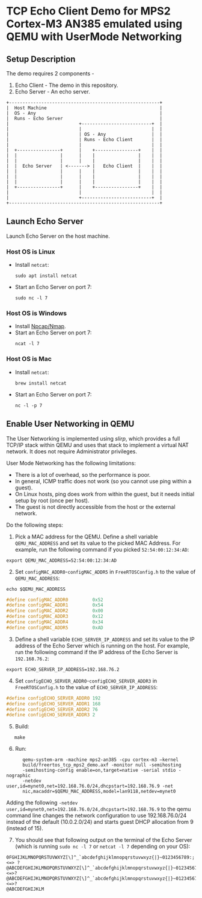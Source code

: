 # TCP Echo Client Demo for MPS2 Cortex-M3 AN385 emulated using QEMU with UserMode Networking

## Setup Description
The demo requires 2 components -
1. Echo Client - The demo in this repository.
1. Echo Server - An echo server.

```
+--------------------------------------------------------+
|  Host Machine                                          |
|  OS - Any                                              |
|  Runs - Echo Server                                    |
|                          +--------------------------+  |
|                          |                          |  |
|                          | OS - Any                 |  |
|                          | Runs - Echo Client       |  |
|                          |                          |  |
|  +----------------+      |    +----------------+    |  |
|  |                |      |    |                |    |  |
|  |                |      |    |                |    |  |
|  |  Echo Server   | <-------> |   Echo Client  |    |  |
|  |                |      |    |                |    |  |
|  |                |      |    |                |    |  |
|  |                |      |    |                |    |  |
|  +----------------+      |    +----------------+    |  |
|                          |                          |  |
|                          +--------------------------+  |
+--------------------------------------------------------+
```

## Launch Echo Server
Launch Echo Server on the host machine.
### Host OS is Linux
* Install `netcat`:
   ```
   sudo apt install netcat
   ```
* Start an Echo Server on port 7:
   ```shell
   sudo nc -l 7
   ```

### Host OS is Windows
* Install [Npcap/Nmap](https://nmap.org/download.html#windows).
* Start an Echo Server on port 7:
    ```shell
    ncat -l 7
    ```

### Host OS is Mac
* Install `netcat`:
   ```shell
   brew install netcat
   ```
* Start an Echo Server on port 7:
    ```shell
    nc -l -p 7
    ```

## Enable User Networking in QEMU

The User Networking is implemented using *slirp*, which provides a full TCP/IP stack within QEMU and uses that stack to implement a virtual NAT network. It does not require Administrator privileges.

User Mode Networking has the following limitations:

 - There is a lot of overhead, so the performance is poor.
 - In general, ICMP traffic does not work (so you cannot use ping within a guest).
 - On Linux hosts, ping does work from within the guest, but it needs initial setup by root (once per host).
 - The guest is not directly accessible from the host or the external network.

Do the following steps:

1. Pick a MAC address for the QEMU. Define a shell variable `QEMU_MAC_ADDRESS`
and set its value to the picked MAC Address. For example, run the following
command if you picked `52:54:00:12:34:AD`:
```shell
export QEMU_MAC_ADDRESS=52:54:00:12:34:AD
```

2. Set `configMAC_ADDR0`-`configMAC_ADDR5` in `FreeRTOSConfig.h` to the value
of `QEMU_MAC_ADDRESS`:
```shell
echo $QEMU_MAC_ADDRESS
```
```c
#define configMAC_ADDR0         0x52
#define configMAC_ADDR1         0x54
#define configMAC_ADDR2         0x00
#define configMAC_ADDR3         0x12
#define configMAC_ADDR4         0x34
#define configMAC_ADDR5         0xAD
```

3. Define a shell variable `ECHO_SERVER_IP_ADDRESS` and set its value to the
IP address of the Echo Server which is running on the host. For example,
run the following command if the IP address of the Echo Server is
`192.168.76.2`:
```shell
export ECHO_SERVER_IP_ADDRESS=192.168.76.2
```

4. Set `configECHO_SERVER_ADDR0`-`configECHO_SERVER_ADDR3` in `FreeRTOSConfig.h`
to the value of `ECHO_SERVER_IP_ADDRESS`:

```c
#define configECHO_SERVER_ADDR0 192
#define configECHO_SERVER_ADDR1 168
#define configECHO_SERVER_ADDR2 76
#define configECHO_SERVER_ADDR3 2
```

5. Build:
```shell
   make
```

6. Run:
```shell
      qemu-system-arm -machine mps2-an385 -cpu cortex-m3 —kernel
      build/freertos_tcp_mps2_demo.axf -monitor null -semihosting
      -semihosting-config enable=on,target=native -serial stdio -nographic
      -netdev user,id=mynet0,net=192.168.76.0/24,dhcpstart=192.168.76.9 -net
      nic,macaddr=$QEMU_MAC_ADDRESS,model=lan9118,netdev=mynet0
```
Adding the following
`-netdev user,id=mynet0,net=192.168.76.0/24,dhcpstart=192.168.76.9` to the qemu command line changes the network configuration to use 192.168.76.0/24 instead of the default (10.0.2.0/24) and starts guest DHCP allocation from 9 (instead of 15).

7. You should see that following output on the terminal of the Echo Server (which
is running `sudo nc -l 7` or `netcat -l 7` depending on your OS):
```
0FGHIJKLMNOPQRSTUVWXYZ[\]^_`abcdefghijklmnopqrstuvwxyz{|}~0123456789:;<=> ?
@ABCDEFGHIJKLMNOPQRSTUVWXYZ[\]^_`abcdefghijklmnopqrstuvwxyz{|}~0123456789:;<=>?
@ABCDEFGHIJKLMNOPQRSTUVWXYZ[\]^_`abcdefghijklmnopqrstuvwxyz{|}~0123456789:;<=>?
@ABCDEFGHIJKLM
```